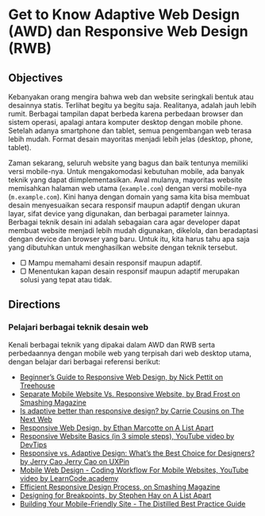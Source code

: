 # Get to Know Adaptive Web Design (AWD) dan Responsive Web Design (RWB)

## Objectives

Kebanyakan orang mengira bahwa web dan website seringkali bentuk atau desainnya statis. Terlihat begitu ya begitu saja. Realitanya, adalah jauh lebih rumit. Berbagai tampilan dapat berbeda karena perbedaan browser dan sistem operasi, apalagi antara komputer desktop dengan mobile phone. Setelah adanya smartphone dan tablet, semua pengembangan web terasa lebih mudah. Format desain mayoritas menjadi lebih jelas (desktop, phone, tablet).

Zaman sekarang, seluruh website yang bagus dan baik tentunya memiliki versi mobile-nya. Untuk mengakomodasi kebutuhan mobile, ada banyak teknik yang dapat diimplementasikan. Awal mulanya, mayoritas website memisahkan halaman web utama (`example.com`) dengan versi mobile-nya (`m.example.com`). Kini hanya dengan domain yang sama kita bisa membuat desain menyesuaikan secara responsif maupun adaptif dengan ukuran layar, sifat device yang digunakan, dan berbagai parameter lainnya. Berbagai teknik desain ini adalah sebagaian cara agar developer dapat membuat website menjadi lebih mudah digunakan, dikelola, dan beradaptasi dengan device dan browser yang baru. Untuk itu, kita harus tahu apa saja yang dibutuhkan untuk menghasilkan website dengan teknik tersebut.

- ▢ Mampu memahami desain responsif maupun adaptif.
- ▢ Menentukan kapan desain responsif maupun adaptif merupakan solusi yang tepat atau tidak.

## Directions

### Pelajari berbagai teknik desain web

Kenali berbagai teknik yang dipakai dalam AWD dan RWB serta perbedaannya dengan mobile web yang terpisah dari web desktop utama, dengan belajar dari berbagai referensi berikut:

- [Beginner’s Guide to Responsive Web Design, by Nick Pettit on Treehouse](http://blog.teamtreehouse.com/beginners-guide-to-responsive-web-design)
- [Separate Mobile Website Vs. Responsive Website, by Brad Frost on Smashing Magazine](https://www.smashingmagazine.com/2012/08/separate-mobile-website-vs-responsive-website-presidential-smackdown-edition)
- [Is adaptive better than responsive design? by Carrie Cousins on The Next Web](http://thenextweb.com/dd/2015/09/01/is-adaptive-better-than-responsive-design)
- [Responsive Web Design, by Ethan Marcotte on A List Apart](http://alistapart.com/article/responsive-web-design)
- [Responsive Website Basics (in 3 simple steps), YouTube video by DevTips](https://www.youtube.com/watch?v=h3IdEqpjMvQ)
- [Responsive vs. Adaptive Design: What’s the Best Choice for Designers? by Jerry Cao Jerry Cao on UXPin](https://www.uxpin.com/studio/blog/responsive-vs-adaptive-design-whats-best-choice-designers)
- [Mobile Web Design - Coding Workflow For Mobile Websites, YouTube video by LearnCode.academy](https://www.youtube.com/watch?v=D25OVUVBVt8)
- [Efficient Responsive Design Process, on Smashing Magazine](https://www.smashingmagazine.com/2016/02/efficient-responsive-design-process)
- [Designing for Breakpoints, by Stephen Hay on A List Apart](http://alistapart.com/article/designing-for-breakpoints)
- [Building Your Mobile-Friendly Site - The Distilled Best Practice Guide](https://www.distilled.net/training/mobile-seo-guide)
